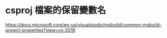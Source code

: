 # csproj 檔案的保留變數名

https://docs.microsoft.com/en-us/visualstudio/msbuild/common-msbuild-project-properties?view=vs-2019

